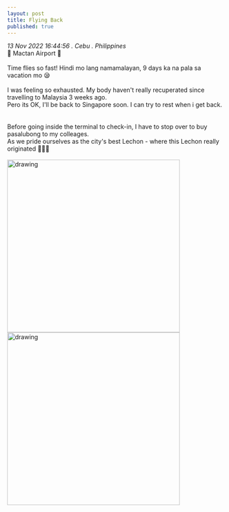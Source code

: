 ```yaml
---
layout: post
title: Flying Back
published: true
---
```

_13 Nov 2022 16:44:56 . Cebu . Philippines_
<br>
📍 Mactan Airport 📍
<br>
<br>
Time flies so fast! Hindi mo lang namamalayan, 9 days ka na pala sa vacation mo 😪
<br>
<br>
I was feeling so exhausted. My body haven't really recuperated since travelling to Malaysia 3 weeks ago. 
<br>
Pero its OK, I'll be back to Singapore soon. I can try to rest when i get back.
<br>
<br>
<br>
Before going inside the terminal to check-in, I have to stop over to buy pasalubong to my colleages. 
<br>
As we pride ourselves as the city's best Lechon - where this Lechon really originated 🤷🏻‍♀️
<br>
<br>
<img src="https://drive.google.com/uc?export=view&id=1GxJawIIVf3xUmAiwDVkPllw4s82PqkxI" alt="drawing" width="400"/>
<img src="https://drive.google.com/uc?export=view&id=1JWwZLgWt-H0YUd9suOJ7LSCZ5fznpy0_" alt="drawing" width="400"/>
